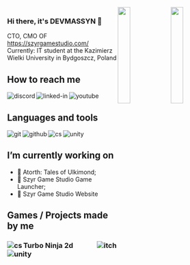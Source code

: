 <img align="right" src="https://i.imgur.com/Kq0iK6j.png" width=24% height=24%>
<img align="right" src="https://c.tenor.com/LMWOS_HKVa8AAAAC/szyr-game-studio-sgs.gif" width=24% height=24%>

### Hi there, it's DEVMASSYN 👋

CTO, CMO OF https://szyrgamestudio.com/
<br>Currently: IT student at the Kazimierz Wielki University in Bydgoszcz, Poland
## How to reach me

[<img align="left" alt="discord" src="https://img.shields.io/badge/Discord-7289DA?style=for-the-badge&logo=discord&logoColor=white" />](https://discord.gg/WTmPaaS)[<img align="left" alt="linked-in" src="https://img.shields.io/badge/linkedin-%230077B5.svg?&style=for-the-badge&logo=linkedin&logoColor=white" />](https://www.linkedin.com/in/mateusz-afelt-662799221/)[<img align="left" alt="youtube" src="https://img.shields.io/badge/YouTube-FF0000?style=for-the-badge&logo=youtube&logoColor=white" />](https://www.youtube.com/c/devmassyn)<br>

## Languages and tools
<img align="left" alt="git" src="https://img.shields.io/badge/Git-F05032?style=for-the-badge&logo=git&logoColor=white" />
<img align="left" alt="github" src="https://img.shields.io/badge/GitHub-100000?style=for-the-badge&logo=github&logoColor=white" />
<img align="left" alt="cs" src="https://img.shields.io/badge/C%23-239120?style=for-the-badge&logo=c-sharp&logoColor=white" />
<img align="left" alt="unity" src="https://img.shields.io/badge/Unity-100000?style=for-the-badge&logo=unity&logoColor=white" />

<br>

## I’m currently working on
- 🔭 Atorth: Tales of Ulkimond; 
- 🔭 Szyr Game Studio Game Launcher; 
- 🔭 Szyr Game Studio Website

## Games / Projects made by me
### Turbo Ninja 2d [<img align="right" alt="itch" src="https://img.shields.io/badge/Itch.io-FA5C5C?style=for-the-badge&logo=itch.io&logoColor=white" />](https://devmassyn.itch.io/turbo-ninja-2d)<img align="left" alt="cs" src="https://img.shields.io/badge/C%23-239120?style=for-the-badge&logo=c-sharp&logoColor=white" /><img align="left" alt="unity" src="https://img.shields.io/badge/Unity-100000?style=for-the-badge&logo=unity&logoColor=white" />

<!--
**DEVMASSYN/DEVMASSYN** is a ✨ _special_ ✨ repository because its `README.md` (this file) appears on your GitHub profile.

Here are some ideas to get you started:

- 🔭 I’m currently working on ...
- 🌱 I’m currently learning ...
- 👯 I’m looking to collaborate on ...
- 🤔 I’m looking for help with ...
- 💬 Ask me about ...
- 📫 How to reach me: ...
- 😄 Pronouns: ...
- ⚡ Fun fact: ...
-->
